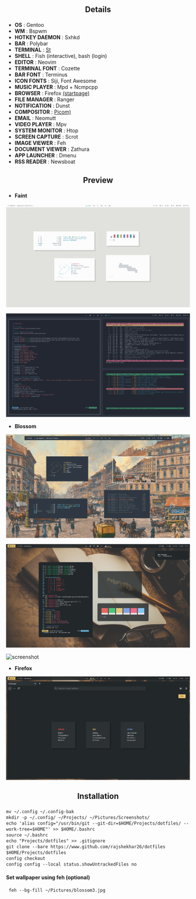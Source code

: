 ## <p align="center">Details</p>

+ **OS**                : Gentoo
+ **WM**                : Bspwm
+ **HOTKEY DAEMON**     : Sxhkd
+ **BAR**               : Polybar
+ **TERMINAL**          : [St](https://github.com/rajshekhar26/st)
+ **SHELL**             : Fish (interactive), bash (login)
+ **EDITOR**            : Neovim
+ **TERMINAL FONT**     : Cozette
+ **BAR FONT**          : Terminus
+ **ICON FONTS**        : Siji, Font Awesome
+ **MUSIC PLAYER**      : Mpd + Ncmpcpp
+ **BROWSER**           : Firefox [(startpage)](https://github.com/rajshekhar26/startpage)
+ **FILE MANAGER**      : Ranger
+ **NOTIFICATION**      : Dunst
+ **COMPOSITOR**        : [Picom)](https://github.com/ibhagwan/picom)
+ **EMAIL**             : Neomutt
+ **VIDEO PLAYER**      : Mpv
+ **SYSTEM MONITOR**    : Htop
+ **SCREEN CAPTURE**    : Scrot
+ **IMAGE VIEWER**      : Feh
+ **DOCUMENT VIEWER**   : Zathura
+ **APP LAUNCHER**      : Dmenu
+ **RSS READER**        : Newsboat

## <p align="center">Preview</p>

+ **Faint**

![screenshot](/Pictures/Screenshots/faint_light.png)

![screenshot](/Pictures/Screenshots/faint_dark.png)

+ **Blossom**

![screenshot](/Pictures/Screenshots/blossom1.png)

![screenshot](/Pictures/Screenshots/blossom2.png)

![screenshot](/Pictures/Screenshots/blossom3.jpg)

+ **Firefox**

![screenshot](/Pictures/Screenshots/firefox.png)

## <p align="center">Installation</p>

```shell
mv ~/.config ~/.config-bak
mkdir -p ~/.config/ ~/Projects/ ~/Pictures/Screenshots/
echo 'alias config="/usr/bin/git --git-dir=$HOME/Projects/dotfiles/ --work-tree=$HOME"' >> $HOME/.bashrc
source ~/.bashrc
echo "Projects/dotfiles" >> .gitignore
git clone --bare https://www.github.com/rajshekhar26/dotfiles $HOME/Projects/dotfiles
config checkout
config config --local status.showUntrackedFiles no
```

#### Set wallpaper using feh (optional)
```shell
 feh --bg-fill ~/Pictures/blossom3.jpg
```
